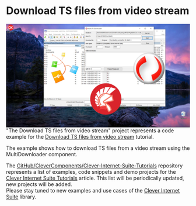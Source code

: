 # Download TS files from video stream

<img align="left" src="Images\VideoTSDownloader.jpg"/>
   
    
"The Download TS files from video stream" project represents a code example for the [Download TS files from video stream](https://www.clevercomponents.com/portal/kb/a163/download-ts-files-from-video-stream.aspx) tutorial.   

The example shows how to download TS files from a video stream using the MultiDownloader component.

The [GitHub/CleverComponents/Clever-Internet-Suite-Tutorials](https://github.com/CleverComponents/Clever-Internet-Suite-Tutorials) repository represents a list of examples, code snippets and demo projects for the [Clever Internet Suite Tutorials](https://www.clevercomponents.com/articles/article035/) article. This list will be periodically updated, new projects will be added.   
Please stay tuned to new examples and use cases of the [Clever Internet Suite](https://www.clevercomponents.com/products/inetsuite/) library.
